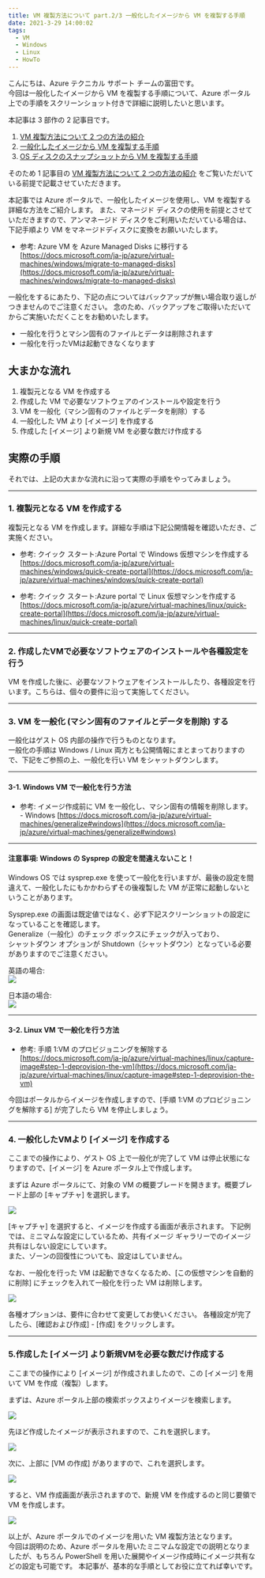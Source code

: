 ```yaml
---
title: VM 複製方法について part.2/3 一般化したイメージから VM を複製する手順
date: 2021-3-29 14:00:02
tags:
  - VM
  - Windows
  - Linux
  - HowTo
---
```


こんにちは、Azure テクニカル サポート チームの富田です。  
今回は一般化したイメージから VM を複製する手順について、Azure ポータル上での手順をスクリーンショット付きで詳細に説明したいと思います。  

本記事は 3 部作の 2 記事目です。
 1. [VM 複製方法について 2 つの方法の紹介](https://jpaztech.github.io/blog/vm/vm-replica-1)
 2. [一般化したイメージから VM を複製する手順](https://jpaztech.github.io/blog/vm/vm-replica-2)
 3. [OS ディスクのスナップショットから VM を複製する手順](https://jpaztech.github.io/blog/vm/vm-replica-3)


そのため 1 記事目の [VM 複製方法について 2 つの方法の紹介](https://jpaztech.github.io/blog/vm/vm-replica-1) をご覧いただいている前提で記載させていただきます。  

本記事では Azure ポータルで、一般化したイメージを使用し、VM を複製する詳細な方法をご紹介します。
また、マネージド ディスクの使用を前提とさせていただきますので、アンマネージド ディスクをご利用いただいている場合は、下記手順より VM をマネージドディスクに変換をお願いいたします。

- 参考: Azure VM を Azure Managed Disks に移行する  
[https://docs.microsoft.com/ja-jp/azure/virtual-machines/windows/migrate-to-managed-disks](https://docs.microsoft.com/ja-jp/azure/virtual-machines/windows/migrate-to-managed-disks)


一般化をするにあたり、下記の点についてはバックアップが無い場合取り返しがつきませんのでご注意ください。
念のため、バックアップをご取得いただいてからご実施いただくことをお勧めいたします。
 - 一般化を行うとマシン固有のファイルとデータは削除されます
 - 一般化を行ったVMは起動できなくなります

## 大まかな流れ

1. 複製元となる VM を作成する
2. 作成した VM で必要なソフトウェアのインストールや設定を行う
3. VM を一般化（マシン固有のファイルとデータを削除）する
4. 一般化した VM より [イメージ] を作成する
5. 作成した [イメージ] より新規 VM を必要な数だけ作成する

## 実際の手順

それでは、上記の大まかな流れに沿って実際の手順をやってみましょう。   

---
### 1. 複製元となる VM を作成する

複製元となる VM を作成します。詳細な手順は下記公開情報を確認いただき、ご実施ください。

- 参考: クイック スタート:Azure Portal で Windows 仮想マシンを作成する  
[https://docs.microsoft.com/ja-jp/azure/virtual-machines/windows/quick-create-portal](https://docs.microsoft.com/ja-jp/azure/virtual-machines/windows/quick-create-portal)

- 参考: クイック スタート:Azure portal で Linux 仮想マシンを作成する  
[https://docs.microsoft.com/ja-jp/azure/virtual-machines/linux/quick-create-portal](https://docs.microsoft.com/ja-jp/azure/virtual-machines/linux/quick-create-portal)

---
### 2. 作成したVMで必要なソフトウェアのインストールや各種設定を行う

VM を作成した後に、必要なソフトウェアをインストールしたり、各種設定を行います。こちらは、個々の要件に沿って実施してください。

---
### 3. VM を一般化 (マシン固有のファイルとデータを削除) する

一般化はゲスト OS 内部の操作で行うものとなります。  
一般化の手順は Windows / Linux 両方とも公開情報にまとまっておりますので、下記をご参照の上、一般化を行い VM をシャットダウンします。  


---
#### 3-1. Windows VM で一般化を行う方法

- 参考: イメージ作成前に VM を一般化し、マシン固有の情報を削除します。 - Windows
[https://docs.microsoft.com/ja-jp/azure/virtual-machines/generalize#windows](https://docs.microsoft.com/ja-jp/azure/virtual-machines/generalize#windows)

---
#### 注意事項: Windows の Sysprep の設定を間違えないこと！

Windows OS では sysprep.exe を使って一般化を行いますが、最後の設定を間違えて、一般化したにもかかわらずその後複製した VM が正常に起動しないということがあります。

Sysprep.exe の画面は既定値ではなく、必ず下記スクリーンショットの設定になっていることを確認します。  
Generalize（一般化）のチェック ボックスにチェックが入っており、  
シャットダウン オプションが Shutdown（シャットダウン）となっている必要がありますのでご注意ください。

英語の場合:   
![](./vm-replica-2/sysprep-en.png) 

日本語の場合:   
![](./vm-replica-2/sysprep-jp.png) 

---
#### 3-2. Linux VM で一般化を行う方法

- 参考: 手順 1:VM のプロビジョニングを解除する  
[https://docs.microsoft.com/ja-jp/azure/virtual-machines/linux/capture-image#step-1-deprovision-the-vm](https://docs.microsoft.com/ja-jp/azure/virtual-machines/linux/capture-image#step-1-deprovision-the-vm)

今回はポータルからイメージを作成しますので、[手順 1:VM のプロビジョニングを解除する] が完了したら VM を停止しましょう。

---
### 4. 一般化したVMより [イメージ] を作成する

ここまでの操作により、ゲスト OS 上で一般化が完了して VM は停止状態になりますので、[イメージ] を Azure ポータル上で作成します。  

まずは Azure ポータルにて、対象の VM の概要ブレードを開きます。概要ブレード上部の [キャプチャ] を選択します。

![](./vm-replica-2/img-010.png) 

[キャプチャ] を選択すると、イメージを作成する画面が表示されます。
下記例では、ミニマムな設定にしているため、共有イメージ ギャラリーでのイメージ共有はしない設定にしています。  
また、ゾーンの回復性についても、設定はしていません。

なお、一般化を行った VM は起動できなくなるため、[この仮想マシンを自動的に削除] にチェックを入れて一般化を行った VM は削除します。

![](./vm-replica-2/img-020.png) 

各種オプションは、要件に合わせて変更してお使いください。
各種設定が完了したら、[確認および作成] - [作成] をクリックします。

---
### 5.作成した [イメージ] より新規VMを必要な数だけ作成する

ここまでの操作により [イメージ] が作成されましたので、この [イメージ] を用いて VM を作成（複製）します。  

まずは、Azure ポータル上部の検索ボックスよりイメージを検索します。

![](./vm-replica-2/img-025.png) 

先ほど作成したイメージが表示されますので、これを選択します。

![](./vm-replica-2/img-030.png) 

次に、上部に [VM の作成] がありますので、これを選択します。

![](./vm-replica-2/img-040.png) 

すると、VM 作成画面が表示されますので、新規 VM を作成するのと同じ要領で VM を作成します。

![](./vm-replica-2/img-050.png) 

以上が、Azure ポータルでのイメージを用いた VM 複製方法となります。  
今回は説明のため、Azure ポータルを用いたミニマムな設定での説明となりましたが、もちろん PowerShell を用いた展開やイメージ作成時にイメージ共有などの設定も可能です。
本記事が、基本的な手順としてお役に立てれば幸いです。

